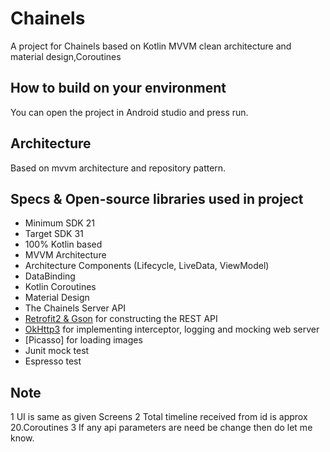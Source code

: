# Chainels

A project for Chainels based on Kotlin MVVM clean architecture and material design,Coroutines

## How to build on your environment
You can open the project in Android studio and press run.

## Architecture
Based on mvvm architecture and repository pattern.

## Specs & Open-source libraries used in project
- Minimum SDK 21
- Target SDK 31
- 100% Kotlin based
- MVVM Architecture
- Architecture Components (Lifecycle, LiveData, ViewModel)
- DataBinding
- Kotlin Coroutines
- Material Design
- The Chainels Server  API
- [Retrofit2 & Gson](https://github.com/square/retrofit) for constructing the REST API
- [OkHttp3](https://github.com/square/okhttp) for implementing interceptor, logging and mocking web server
- [Picasso] for loading images
- Junit mock test
- Espresso test

## Note
1 UI is same as given Screens
2 Total timeline received from id is approx 20.Coroutines
3 If any api parameters are need be change then do let me know.
